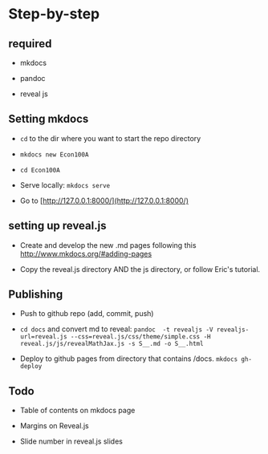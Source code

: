 # Step-by-step

## required

* mkdocs

* pandoc

* reveal js

## Setting mkdocs 

* `cd` to the dir where you want to start the repo directory

* `mkdocs new Econ100A`

* `cd Econ100A`

* Serve locally: `mkdocs serve`

* Go to [http://127.0.0.1:8000/](http://127.0.0.1:8000/)


## setting up reveal.js

* Create and develop the new .md pages following this http://www.mkdocs.org/#adding-pages

* Copy the reveal.js directory AND the js directory, or follow Eric's tutorial. 



## Publishing

* Push to github repo (add, commit, push)

* `cd docs` and convert md to reveal:
    `pandoc  -t revealjs -V revealjs-url=reveal.js --css=reveal.js/css/theme/simple.css -H reveal.js/js/revealMathJax.js -s S__.md -o S__.html`

* Deploy to github pages from directory that contains /docs. 
    `mkdocs gh-deploy`

## Todo

* Table of contents on mkdocs page

* Margins on Reveal.js

* Slide number in reveal.js slides

